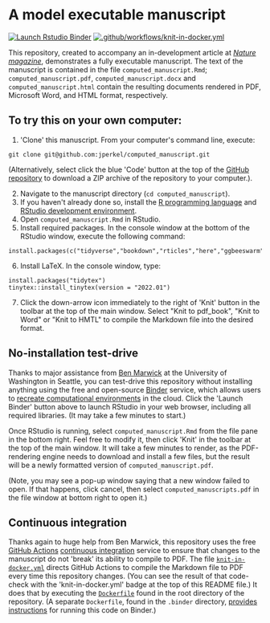 # A model executable manuscript

<!-- badges: start -->

[![Launch Rstudio Binder](http://mybinder.org/badge_logo.svg)](https://mybinder.org/v2/gh/jperkel/computed_manuscript/main?urlpath=rstudio) [![.github/workflows/knit-in-docker.yml](https://github.com/jperkel/computed_manuscript/actions/workflows/knit-in-docker.yml/badge.svg)](https://github.com/jperkel/computed_manuscript/actions/workflows/knit-in-docker.yml)

<!-- badges: end -->

This repository, created to accompany an in-development article at [*Nature magazine*](https://www.nature.com), demonstrates a fully executable manuscript. The text of the manuscript is contained in the file `computed_manuscript.Rmd`; `computed_manuscript.pdf`, `computed_manuscript.docx` and `computed_manuscript.html` contain the resulting documents rendered in PDF, Microsoft Word, and HTML format, respectively.

## To try this on your own computer:

1.  'Clone' this manuscript. From your computer's command line, execute:

```
git clone git@github.com:jperkel/computed_manuscript.git
```

(Alternatively, select click the blue 'Code' button at the top of the [GitHub repository](https://github.com/jperkel/computed_manuscript) to download a ZIP archive of the repository to your computer.). 

2.  Navigate to the manuscript directory (`cd computed_manuscript`).
3.  If you haven't already done so, install the [R programming language](https://cran.r-project.org/) and [RStudio development environment](https://www.rstudio.com/).
4.  Open `computed_manuscript.Rmd` in RStudio.
5.  Install required packages. In the console window at the bottom of the RStudio window, execute the following command:

```
install.packages(c("tidyverse","bookdown","rticles","here","ggbeeswarm"))
```

6.  Install LaTeX. In the console window, type:

```
install.packages("tidytex")
tinytex::install_tinytex(version = "2022.01")
```

7.  Click the down-arrow icon immediately to the right of 'Knit' button in the toolbar at the top of the main window. Select "Knit to pdf_book", "Knit to Word" or "Knit to HMTL" to compile the Markdown file into the desired format.

## No-installation test-drive 

Thanks to major assistance from [Ben Marwick](https://github.com/benmarwick/) at the University of Washington in Seattle, you can test-drive this repository without installing anything using the free and open-source [Binder](https://mybinder.org/) service, which allows users to [recreate computational environments](https://www.nature.com/articles/d41586-019-03366-x) in the cloud. Click the 'Launch Binder' button above to launch RStudio in your web browser, including all required libraries. (It may take a few minutes to start.)

Once RStudio is running, select `computed_manuscript.Rmd` from the file pane in the bottom right. Feel free to modify it, then click 'Knit' in the toolbar at the top of the main window. It will take a few minutes to render, as the PDF-rendering engine needs to download and install a few files, but the result will be a newly formatted version of `computed_manuscript.pdf`.

(Note, you may see a pop-up window saying that a new window failed to open. If that happens, click cancel, then select `computed_manuscripts.pdf` in the file window at bottom right to open it.)

## Continuous integration

Thanks again to huge help from Ben Marwick, this repository uses the free [GitHub Actions](https://docs.github.com/en/actions) [continuous integration](https://www.nature.com/articles/550143a) service to ensure that changes to the manuscript do not 'break' its ability to compile to PDF. The file [`knit-in-docker.yml`](https://github.com/jperkel/computed_manuscript/blob/main/.github/workflows/knit-in-docker.yml) directs GitHub Actions to compile the Markdown file to PDF every time this repository changes. (You can see the result of that code-check with the 'knit-in-docker.yml' badge at the top of this README file.) It does that by executing the [`Dockerfile`](https://github.com/jperkel/computed_manuscript/blob/main/Dockerfile) found in the root directory of the repository. (A separate `Dockerfile`, found in the `.binder` directory, [provides instructions](https://github.com/jperkel/computed_manuscript/blob/main/.binder/Dockerfile) for running this code on Binder.)
